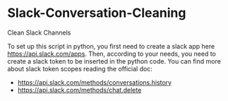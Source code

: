 # Slack-Conversation-Cleaning
Clean Slack Channels

To set up this script in python, you first need to create a slack app here https://api.slack.com/apps.
Then, according to your needs, you need to create a slack token to be inserted in the python code. You can find more about slack token scopes reading the official doc:
- https://api.slack.com/methods/conversations.history
- https://api.slack.com/methods/chat.delete
